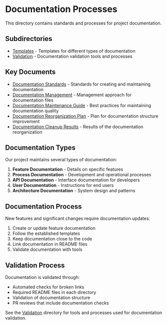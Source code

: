 # Documentation Processes

This directory contains standards and processes for project documentation.

## Subdirectories

- [Templates](templates/) - Templates for different types of documentation
- [Validation](validation/) - Documentation validation tools and processes

## Key Documents

- [Documentation Standards](documentation-standards.md) - Standards for creating and maintaining documentation
- [Documentation Management](DOCS_MANAGEMENT.md) - Management approach for documentation files
- [Documentation Maintenance Guide](doc-maintenance-guide.md) - Best practices for maintaining documentation quality
- [Documentation Reorganization Plan](doc-reorganization-plan.md) - Plan for documentation structure improvement
- [Documentation Cleanup Results](doc-cleanup-results.md) - Results of the documentation reorganization

## Documentation Types

Our project maintains several types of documentation:

1. **Feature Documentation** - Details on specific features
2. **Process Documentation** - Development and operational processes
3. **API Documentation** - Interface documentation for developers
4. **User Documentation** - Instructions for end users
5. **Architecture Documentation** - System design and patterns

## Documentation Process

New features and significant changes require documentation updates:

1. Create or update feature documentation
2. Follow the established templates
3. Keep documentation close to the code
4. Link documentation in README files
5. Validate documentation with tools

## Validation Process

Documentation is validated through:

- Automated checks for broken links
- Required README files in each directory
- Validation of documentation structure
- PR reviews that include documentation checks

See the [Validation](validation/) directory for tools and processes used for documentation validation.
